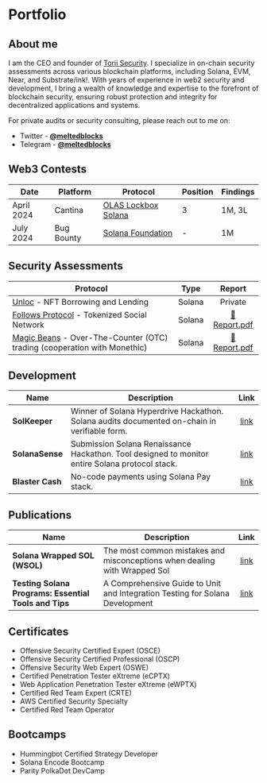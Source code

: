 # Portfolio

## About me

I am the CEO and founder of [Torii Security](https://torii.team). I specialize in on-chain security assessments across various blockchain platforms, including Solana, EVM, Near, and Substrate/ink!. With years of experience in web2 security and development, I bring a wealth of knowledge and expertise to the forefront of blockchain security, ensuring robust protection and integrity for decentralized applications and systems.

For private audits or security consulting, please reach out to me on:
- Twitter - [**@meltedblocks**](https://twitter.com/meltedblocks) 
- Telegram - [**@meltedblocks**](https://t.me/meltedblocks)

## Web3 Contests

| Date       | Platform      | Protocol     | Position      | Findings       | 
|------------|---------------|--------------|---------------|------------------|
| April 2024 | Cantina | [OLAS Lockbox Solana](https://x.com/cantinaxyz/status/1769846698514231628)| 3 | 1M, 3L |
| July 2024 | Bug Bounty | [Solana Foundation](https://solana.com)| - | 1M | 


## Security Assessments

| Protocol | Type | Report |
| - | - | :-: |
| [Unloc](https://www.unloc.xyz) - NFT Borrowing and Lending  | Solana | Private |
| [Follows Protocol](https://follows.app/) - Tokenized Social Network  | Solana| [📄 Report.pdf](https://github.com/Torii-Security/audits/blob/main/solana/torii_follows_report_final.pdf) |
| [Magic Beans](https://magicbeans.fun/) - Over-The-Counter (OTC) trading (cooperation with Monethic) | Solana | [📄 Report.pdf](https://github.com/Monethic/portfolio/blob/main/audit-reports/Smart%20Contract%20Audit%20Report%20-%20Magic%20Beans%20-%20Final.pdf) |

## Development

| Name | Description | Link |
| - | - | :-: |
| **SolKeeper** | Winner of Solana Hyperdrive Hackathon. Solana audits documented on-chain in verifiable form. | [link](https://github.com/Torii-Security/solkeeper)|
| **SolanaSense** | Submission Solana Renaissance Hackathon. Tool designed to monitor entire Solana protocol stack. | [link](https://github.com/Torii-Security/solanasense) |
| **Blaster Cash** | No-code payments using Solana Pay stack. | [link](https://github.com/meltedblocks/blaster-cash-public)

## Publications

| Name | Description | Link |
| - | - | :-: |
| **Solana Wrapped SOL (WSOL)** | The most common mistakes and misconceptions when dealing with Wrapped Sol | [link](https://toriisecurity.substack.com/p/solana-wrapped-sol-wsol-all-you-need)|
| **Testing Solana Programs: Essential Tools and Tips** | A Comprehensive Guide to Unit and Integration Testing for Solana Development | [link](https://toriisecurity.substack.com/p/testing-solana-programs-essential)|

## Certificates

- Offensive Security Certified Expert (OSCE)
- Offensive Security Certified Professional (OSCP)
- Offensive Security Web Expert (OSWE)
- Certified Penetration Tester eXtreme (eCPTX)
- Web Application Penetration Tester eXtreme (eWPTX)
- Certified Red Team Expert (CRTE)
- AWS Certified Security Specialty
- Certified Red Team Operator

## Bootcamps

- Hummingbot Certified Strategy Developer
- Solana Encode Bootcamp
- Parity PolkaDot DevCamp

